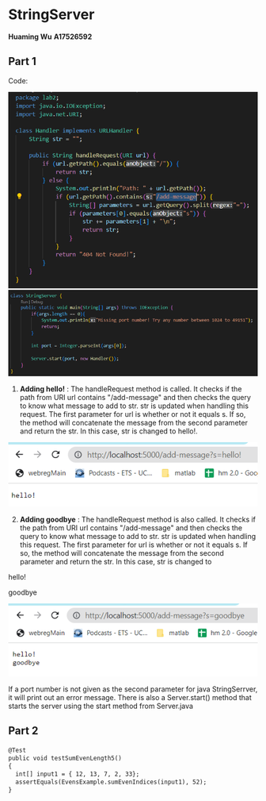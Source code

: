 # StringServer
**Huaming Wu**
**A17526592**

## Part 1

Code:

![Image](lab2_code1.png)
![Image](lab2_code2.png)

1. **Adding hello!**
: The handleRequest method is called. It checks if the path from URI url contains "/add-message" and then checks the query to know what message to add to str. str is updated when handling this request. The first parameter for url is whether or not it equals s. If so, the method will concatenate the message from the second parameter and return the str. In this case, str is changed to hello!.

![Image](Lab2_1.png)

2. **Adding goodbye**
: The handleRequest method is also called. It checks if the path from URI url contains "/add-message" and then checks the query to know what message to add to str. str is updated when handling this request. The first parameter for url is whether or not it equals s. If so, the method will concatenate the message from the second parameter and return the str. In this case, str is changed to 

hello!

goodbye

![Image](lab2_2.png)

If a port number is not given as the second parameter for java StringSerrver, it will print out an error message.
There is also a Server.start() method that starts the server using the start method from Server.java

## Part 2

  ```
@Test 
public void testSumEvenLength5() 
{
    int[] input1 = { 12, 13, 7, 2, 33};
    assertEquals(EvensExample.sumEvenIndices(input1), 52);
}
```
